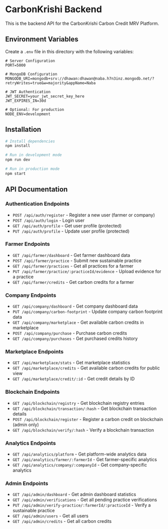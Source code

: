 # CarbonKrishi Backend

This is the backend API for the CarbonKrishi Carbon Credit MRV Platform.

## Environment Variables

Create a `.env` file in this directory with the following variables:

```
# Server Configuration
PORT=5000

# MongoDB Configuration
MONGODB_URI=mongodb+srv://dhawan:dhawan@naba.h7n3inz.mongodb.net/?retryWrites=true&w=majority&appName=Naba

# JWT Authentication
JWT_SECRET=your_jwt_secret_key_here
JWT_EXPIRES_IN=30d

# Optional: For production
NODE_ENV=development
```

## Installation

```bash
# Install dependencies
npm install

# Run in development mode
npm run dev

# Run in production mode
npm start
```

## API Documentation

### Authentication Endpoints
- `POST /api/auth/register` - Register a new user (farmer or company)
- `POST /api/auth/login` - Login user
- `GET /api/auth/profile` - Get user profile (protected)
- `PUT /api/auth/profile` - Update user profile (protected)

### Farmer Endpoints
- `GET /api/farmer/dashboard` - Get farmer dashboard data
- `POST /api/farmer/practice` - Submit new sustainable practice
- `GET /api/farmer/practices` - Get all practices for a farmer
- `PUT /api/farmer/practice/:practiceId/evidence` - Upload evidence for a practice
- `GET /api/farmer/credits` - Get carbon credits for a farmer

### Company Endpoints
- `GET /api/company/dashboard` - Get company dashboard data
- `PUT /api/company/carbon-footprint` - Update company carbon footprint data
- `GET /api/company/marketplace` - Get available carbon credits in marketplace
- `POST /api/company/purchase` - Purchase carbon credits
- `GET /api/company/purchases` - Get purchased credits history

### Marketplace Endpoints
- `GET /api/marketplace/stats` - Get marketplace statistics
- `GET /api/marketplace/credits` - Get available carbon credits for public view
- `GET /api/marketplace/credit/:id` - Get credit details by ID

### Blockchain Endpoints
- `GET /api/blockchain/registry` - Get blockchain registry entries
- `GET /api/blockchain/transaction/:hash` - Get blockchain transaction details
- `POST /api/blockchain/register` - Register a carbon credit on blockchain (admin only)
- `GET /api/blockchain/verify/:hash` - Verify a blockchain transaction

### Analytics Endpoints
- `GET /api/analytics/platform` - Get platform-wide analytics data
- `GET /api/analytics/farmer/:farmerId` - Get farmer-specific analytics
- `GET /api/analytics/company/:companyId` - Get company-specific analytics

### Admin Endpoints
- `GET /api/admin/dashboard` - Get admin dashboard statistics
- `GET /api/admin/verifications` - Get all pending practice verifications
- `PUT /api/admin/verify-practice/:farmerId/:practiceId` - Verify a sustainable practice
- `GET /api/admin/users` - Get all users
- `GET /api/admin/credits` - Get all carbon credits
